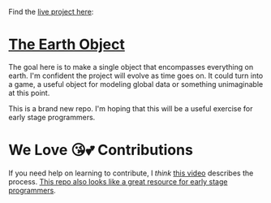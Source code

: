 Find the [live project here](https://iarobinson.github.io/theEarthObject):

# [The Earth Object](https://iarobinson.github.io/theEarthObject/)

The goal here is to make a single object that encompasses everything on earth. I'm confident the project will evolve as time goes on. It could turn into a game, a useful object for modeling global data or something unimaginable at this point.

This is a brand new repo. I'm hoping that this will be a useful exercise for early stage programmers.

# We Love 😘💕 Contributions

If you need help on learning to contribute, I _think_ [this video](https://youtu.be/CL43zp0jlpc) describes the process. [This repo also looks like a great resource for early stage programmers](https://github.com/firstcontributions/first-contributions).
